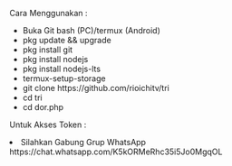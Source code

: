 <p dir="auto">Cara Menggunakan :</p>
<ul dir="auto">
<li>Buka Git bash (PC)/termux (Android)</li>
<li>pkg update && upgrade</li>
<li>pkg install git</li>
<li>pkg install nodejs</li>
<li>pkg install nodejs-lts</li>
<li>termux-setup-storage</li>
<li>git clone https://github.com/rioichitv/tri</li>
<li>cd tri</li>
<li>cd dor.php</li>
</ul>
</article>
          </div>
      </div
</div
</div>
</div>
</div>
<p dir="auto">Untuk Akses Token :</p>
<li>Silahkan Gabung Grup WhatsApp https://chat.whatsapp.com/K5kORMeRhc35i5Jo0MgqOL</li>
